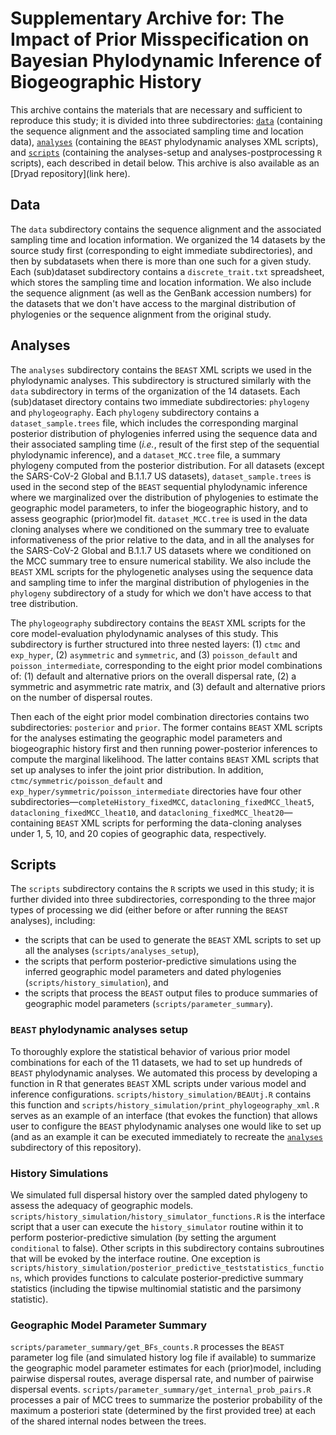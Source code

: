 # Supplementary Archive for: The Impact of Prior Misspecification on Bayesian Phylodynamic Inference of Biogeographic History
This archive contains the materials that are necessary and sufficient to reproduce this study; it is divided into three subdirectories: [`data`](#data) (containing the sequence alignment and the associated sampling time and location data), [`analyses`](#analyses) (containing the `BEAST` phylodynamic analyses XML scripts), and [`scripts`](#scripts) (containing the analyses-setup and analyses-postprocessing `R` scripts), each described in detail below.
This archive is also available as an [Dryad repository](link here).

## <a name="data"></a>Data
The `data` subdirectory contains the sequence alignment and the associated sampling time and location information.
We organized the 14 datasets by the source study first (corresponding to eight immediate subdirectories), and then by subdatasets when there is more than one such for a given study.
Each (sub)dataset subdirectory contains a `discrete_trait.txt` spreadsheet, which stores the sampling time and location information.
We also include the sequence alignment (as well as the GenBank accession numbers) for the datasets that we don't have access to the marginal distribution of phylogenies or the sequence alignment from the original study.

## <a name="analyses"></a> Analyses
The `analyses` subdirectory contains the `BEAST` XML scripts we used in the phylodynamic analyses.
This subdirectory is structured similarly with the `data` subdirectory in terms of the organization of the 14 datasets.
Each (sub)dataset directory contains two immediate subdirectories: `phylogeny` and `phylogeography`.
Each `phylogeny` subdirectory contains a `dataset_sample.trees` file, <!-- (not available in the GitHub repository due to size limit, but can be found in the Dryad repository) --> which includes the corresponding marginal posterior distribution of phylogenies inferred using the sequence data and their associated sampling time (*i.e.*, result of the first step of the sequential phylodynamic inference), and a `dataset_MCC.tree` file, a summary phylogeny computed from the posterior distribution.
For all datasets (except the SARS-CoV-2 Global and B.1.1.7 US datasets), `dataset_sample.trees` is used in the second step of the `BEAST` sequential phylodynamic inference where we marginalized over the distribution of phylogenies to estimate the geographic model parameters, to infer the biogeographic history, and to assess geographic (prior)model fit.
`dataset_MCC.tree` is used in the data cloning analyses where we conditioned on the summary tree to evaluate informativeness of the prior relative to the data, and in all the analyses for the SARS-CoV-2 Global and B.1.1.7 US datasets where we conditioned on the MCC summary tree to ensure numerical stability.
We also include the `BEAST` XML scripts for the phylogenetic analyses using the sequence data and sampling time to infer the marginal distribution of phylogenies in the `phylogeny` subdirectory of a study for which we don't have access to that tree distribution.

The `phylogeography` subdirectory contains the `BEAST` XML scripts for the core model-evaluation phylodynamic analyses of this study.
This subdirectory is further structured into three nested layers: (1) `ctmc` and `exp_hyper`, (2) `asymmetric` and `symmetric`, and (3) `poisson_default` and `poisson_intermediate`, corresponding to the eight prior model combinations of: (1) default and alternative priors on the overall dispersal rate, (2) a symmetric and asymmetric rate matrix, and (3) default and alternative priors on the number of dispersal routes.

Then each of the eight prior model combination directories contains two subdirectories: `posterior` and `prior`.
The former contains `BEAST` XML scripts for the analyses estimating the geographic model parameters and biogeographic history first and then running power-posterior inferences to compute the marginal likelihood.
The latter contains `BEAST` XML scripts that set up analyses to infer the joint prior distribution.
In addition, `ctmc/symmetric/poisson_default` and `exp_hyper/symmetric/poisson_intermediate` directories have four other subdirectories&mdash;`completeHistory_fixedMCC`, `datacloning_fixedMCC_lheat5`, `datacloning_fixedMCC_lheat10`, and `datacloning_fixedMCC_lheat20`&mdash;containing `BEAST` XML scripts for performing the data-cloning analyses under 1, 5, 10, and 20 copies of geographic data, respectively.

## <a name="scripts"></a>Scripts
The `scripts` subdirectory contains the `R` scripts we used in this study; it is further divided into three subdirectories, corresponding to the three major types of processing we did (either before or after running the `BEAST` analyses), including:
* the scripts that can be used to generate the `BEAST` XML scripts to set up all the analyses (`scripts/analyses_setup`),
* the scripts that perform posterior-predictive simulations using the inferred geographic model parameters and dated phylogenies (`scripts/history_simulation`), and
* the scripts that process the `BEAST` output files to produce summaries of geographic model parameters (`scripts/parameter_summary`).

### <a name="analyses_setup_scripts"></a>`BEAST` phylodynamic analyses setup
To thoroughly explore the statistical behavior of various prior model combinations for each of the 11 datasets, we had to set up hundreds of `BEAST` phylodynamic analyses.
We automated this process by developing a function in R that generates `BEAST` XML scripts under various model and inference configurations.
`scripts/history_simulation/BEAUtj.R` contains this function and `scripts/history_simulation/print_phylogeography_xml.R` serves as an example of an interface (that evokes the function) that allows user to configure the `BEAST` phylodynamic analyses one would like to set up (and as an example it can be executed immediately to recreate the [`analyses`](#analyses) subdirectory of this repository).

### <a name="history_simulation_scripts"></a>History Simulations
We simulated full dispersal history over the sampled dated phylogeny to assess the adequacy of geographic models.
`scripts/history_simulation/history_simulator_functions.R` is the interface script that a user can execute the `history_simulator` routine within it to perform posterior-predictive simulation (by setting the argument `conditional` to false).
Other scripts in this subdirectory contains subroutines that will be evoked by the interface routine.
One exception is `scripts/history_simulation/posterior_predictive_teststatistics_functions`, which provides functions to calculate posterior-predictive summary statistics (including the tipwise multinomial statistic and the parsimony statistic).

### <a name="parameter_summary_scripts"></a>Geographic Model Parameter Summary
`scripts/parameter_summary/get_BFs_counts.R` processes the `BEAST` parameter log file (and simulated history log file if available) to summarize the geographic model parameter estimates for each (prior)model, including pairwise dispersal routes, average dispersal rate, and number of pairwise dispersal events.
`scripts/parameter_summary/get_internal_prob_pairs.R` processes a pair of MCC trees to summarize the posterior probability of the maximum a posteriori state (determined by the first provided tree) at each of the shared internal nodes between the trees.
